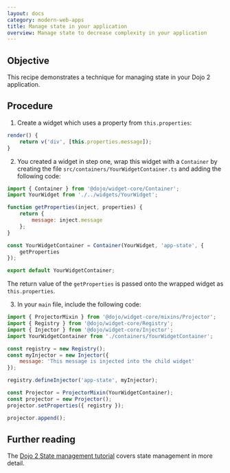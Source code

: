 ```yaml
---
layout: docs
category: modern-web-apps
title: Manage state in your application
overview: Manage state to decrease complexity in your application
---
```


## Objective

This recipe demonstrates a technique for managing state in your Dojo 2 application.

## Procedure

1. Create a widget which uses a property from `this.properties`:

```js
render() {
    return v('div', [this.properties.message]);
}
```

2. You created a widget in step one, wrap this widget with a `Container` by creating the file `src/containers/YourWidgetContainer.ts` and adding the following code:

```js
import { Container } from '@dojo/widget-core/Container';
import YourWidget from './../widgets/YourWidget';

function getProperties(inject, properties) {
    return {
        message: inject.message
    };
}

const YourWidgetContainer = Container(YourWidget, 'app-state', {
    getProperties
});

export default YourWidgetContainer;
```

The return value of the `getProperties` is passed onto the wrapped widget as `this.properties`.

3. In your `main` file, include the following code:

```js
import { ProjectorMixin } from '@dojo/widget-core/mixins/Projector';
import { Registry } from '@dojo/widget-core/Registry';
import { Injector } from '@dojo/widget-core/Injector';
import YourWidgetContainer from './containers/YourWidgetContainer';

const registry = new Registry();
const myInjector = new Injector({
    message: 'This message is injected into the child widget'
});

registry.defineInjector('app-state', myInjector);

const Projector = ProjectorMixin(YourWidgetContainer);
const projector = new Projector();
projector.setProperties({ registry });

projector.append();
```

## Further reading

The [Dojo 2 State management tutorial](https://dojo.io/tutorials/1010_containers_and_injecting_state/) covers state management in more detail.